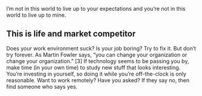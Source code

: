 I’m not in this world to live up to your expectations and you’re not in this world to live up to mine.

## This is life and market competitor 
Does your work environment suck? Is your job boring? Try to fix it. But don’t try forever. As Martin
Fowler says, “you can change your organization or change your organization.” [3]
If technology seems to be passing you by, make time (in your own time) to study new stuff that
looks interesting. You’re investing in yourself, so doing it while you’re off-the-clock is only
reasonable.
Want to work remotely? Have you asked? If they say no, then find someone who says yes.